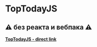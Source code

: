 # TopTodayJS

## :warning: без реакта и вебпака :warning:

[**TopTodayJS - direct link**](https://ekarakaptan.github.io/TopTodayJS)
